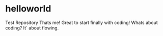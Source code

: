 # helloworld
Test Repository
Thats me! Great to start finally with coding!
Whats about coding? It´ about flowing.
